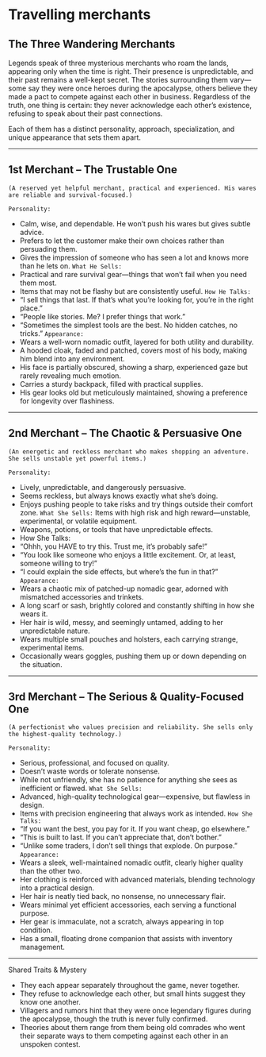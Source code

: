 # Travelling merchants
## The Three Wandering Merchants

Legends speak of three mysterious merchants who roam the lands, appearing only when the time is right. Their presence is unpredictable, and their past remains a well-kept secret. The stories surrounding them vary—some say they were once heroes during the apocalypse, others believe they made a pact to compete against each other in business. Regardless of the truth, one thing is certain: they never acknowledge each other’s existence, refusing to speak about their past connections.

Each of them has a distinct personality, approach, specialization, and unique appearance that sets them apart.

---

## 1st Merchant – The Trustable One

    (A reserved yet helpful merchant, practical and experienced. His wares are reliable and survival-focused.)

`Personality:` 
- Calm, wise, and dependable. He won’t push his wares but gives subtle advice.
- Prefers to let the customer make their own choices rather than persuading them.
- Gives the impression of someone who has seen a lot and knows more than he lets on.
`What He Sells:`
- Practical and rare survival gear—things that won’t fail when you need them most.
- Items that may not be flashy but are consistently useful.
`How He Talks:`
- “I sell things that last. If that’s what you’re looking for, you’re in the right place.”
- “People like stories. Me? I prefer things that work.”
- “Sometimes the simplest tools are the best. No hidden catches, no tricks.”
`Appearance:`
- Wears a well-worn nomadic outfit, layered for both utility and durability.
- A hooded cloak, faded and patched, covers most of his body, making him blend into any environment.
- His face is partially obscured, showing a sharp, experienced gaze but rarely revealing much emotion.
- Carries a sturdy backpack, filled with practical supplies.
- His gear looks old but meticulously maintained, showing a preference for longevity over flashiness.

---

## 2nd Merchant – The Chaotic & Persuasive One

    (An energetic and reckless merchant who makes shopping an adventure. She sells unstable yet powerful items.)

`Personality:`
- Lively, unpredictable, and dangerously persuasive.
- Seems reckless, but always knows exactly what she’s doing.
- Enjoys pushing people to take risks and try things outside their comfort zone.
`What She Sells:`
Items with high risk and high reward—unstable, experimental, or volatile equipment.
- Weapons, potions, or tools that have unpredictable effects.
- How She Talks:
- “Ohhh, you HAVE to try this. Trust me, it’s probably safe!”
- “You look like someone who enjoys a little excitement. Or, at least, someone willing to try!”
- “I could explain the side effects, but where’s the fun in that?”
`Appearance:`
- Wears a chaotic mix of patched-up nomadic gear, adorned with mismatched accessories and trinkets.
- A long scarf or sash, brightly colored and constantly shifting in how she wears it.
- Her hair is wild, messy, and seemingly untamed, adding to her unpredictable nature.
- Wears multiple small pouches and holsters, each carrying strange, experimental items.
- Occasionally wears goggles, pushing them up or down depending on the situation.

---

## 3rd Merchant – The Serious & Quality-Focused One

    (A perfectionist who values precision and reliability. She sells only the highest-quality technology.)

`Personality:`
- Serious, professional, and focused on quality.
- Doesn’t waste words or tolerate nonsense.
- While not unfriendly, she has no patience for anything she sees as inefficient or flawed.
`What She Sells:`
- Advanced, high-quality technological gear—expensive, but flawless in design.
- Items with precision engineering that always work as intended.
`How She Talks:`
- “If you want the best, you pay for it. If you want cheap, go elsewhere.”
- “This is built to last. If you can’t appreciate that, don’t bother.”
- “Unlike some traders, I don’t sell things that explode. On purpose.”
`Appearance:`
- Wears a sleek, well-maintained nomadic outfit, clearly higher quality than the other two.
- Her clothing is reinforced with advanced materials, blending technology into a practical design.
- Her hair is neatly tied back, no nonsense, no unnecessary flair.
- Wears minimal yet efficient accessories, each serving a functional purpose.
- Her gear is immaculate, not a scratch, always appearing in top condition.
- Has a small, floating drone companion that assists with inventory management.

---

Shared Traits & Mystery
- They each appear separately throughout the game, never together.
- They refuse to acknowledge each other, but small hints suggest they know one another.
- Villagers and rumors hint that they were once legendary figures during the apocalypse, though the truth is never fully confirmed.
- Theories about them range from them being old comrades who went their separate ways to them competing against each other in an unspoken contest.